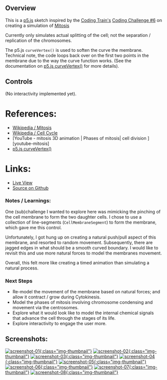 
## Overview

This is a [p5.js][p5js-home] sketch inspired by the [Coding Train's][coding-train] [Coding Challenge #6][ct-challenge-6] on creating a simulation of [Mitosis][wikipedia-mitosis]

Currently only simulates actual splitting of the cell; not the separation / replication of the chromosomes.

The p5.js `curveVertex()` is used to soften the curve the membrane. Technical note, the code loops back over on the first two points in the membrane due to the way the curve function works. (See the documentation on [p5.js curveVertex()][p5js-curveVertex]  for more details).

## Controls

(No interactivity implemented yet).

# References:
* [Wikipedia / Mitosis][wikipedia-mitosis]
* [Wikipedia / Cell Cycle][wikipedia-cell-cycle]
* [YouTube - mitosis 3D animation | Phases of mitosis| cell division
][youtube-mitosis]
* [p5.js curveVertex()][p5js-curveVertex] 

# Links: 

* [Live View][live-view]
* [Source on Github][source-code]

### Notes / Learnings:

One (sub)challenge I wanted to explore here was mimicking the pinching of the cell membrane to form the two daughter cells. I chose to use a collection of line-segments (`CellMembraneSegment`) to form the membrane, which gave me this control.

Unfortunately, I got hung up on creating a natural push/pull aspect of this membrane, and resorted to random movement. Subsequently, there are jagged edges in what should be a smooth curved boundary. I would like to revisit this and use more natural forces to model the membranes movement.

Overall, this felt more like creating a timed animation than simulating a natural process.

### Next Steps

* Re-model the movement of the membrane based on natural forces; and allow it contract / grow during Cytokinesis.
* Model the phases of mitosis involving chromosome condensing and movement via the centrosomes.
* Explore what it would look like to model the internal chemical signals that advance the cell through the stages of its life.
* Explore interactivity to engage the user more.




## Screenshots:

[![screenshot-01][screenshot-01]{:class="img-thumbnail"}][live-view]
[![screenshot-02][screenshot-02]{:class="img-thumbnail"}][live-view]
[![screenshot-03][screenshot-03]{:class="img-thumbnail"}][live-view]
[![screenshot-04][screenshot-04]{:class="img-thumbnail"}][live-view]
[![screenshot-05][screenshot-05]{:class="img-thumbnail"}][live-view]
[![screenshot-06][screenshot-06]{:class="img-thumbnail"}][live-view]
[![screenshot-07][screenshot-07]{:class="img-thumbnail"}][live-view]
[![screenshot-08][screenshot-08]{:class="img-thumbnail"}][live-view]

[p5js-home]: https://p5js.org/
[p5js-curveVertex]: https://p5js.org/reference/p5/curveVertex/
[coding-train]: https://thecodingtrain.com/
[ct-challenge-6]: https://www.youtube.com/watch?v=jxGS3fKPKJA&list=PLRqwX-V7Uu6ZiZxtDDRCi6uhfTH4FilpH&index=6
[source-code]: https://github.com/brianhonohan/sketchbook/tree/master/p5js/coding-challenges/mitosis/
[live-view]: https://brianhonohan.com/sketchbook/p5js/coding-challenges/mitosis/
[wikipedia-mitosis]: https://en.wikipedia.org/wiki/Mitosis
[wikipedia-cell-cycle]: https://en.wikipedia.org/wiki/Cell_cycle


[screenshot-01]: ./screenshot-01.png 
[screenshot-02]: ./screenshot-02.png
[screenshot-03]: ./screenshot-03.png
[screenshot-04]: ./screenshot-04.png
[screenshot-05]: ./screenshot-05.png
[screenshot-06]: ./screenshot-06.png
[screenshot-07]: ./screenshot-07.png
[screenshot-08]: ./screenshot-08.png
